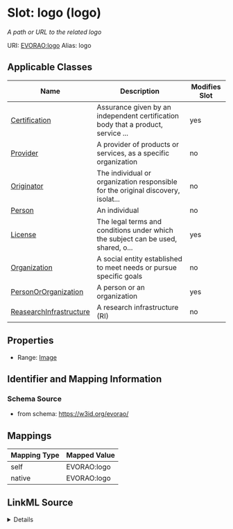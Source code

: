 

# Slot: logo (logo) 


_A path or URL to the related logo_





URI: [EVORAO:logo](https://w3id.org/evorao/logo)
Alias: logo

<!-- no inheritance hierarchy -->





## Applicable Classes

| Name | Description | Modifies Slot |
| --- | --- | --- |
| [Certification](Certification.md) | Assurance given by an independent certification body that a product, service ... |  yes  |
| [Provider](Provider.md) | A provider of products or services, as a specific organization |  no  |
| [Originator](Originator.md) | The individual or organization responsible for the original discovery, isolat... |  no  |
| [Person](Person.md) | An individual |  no  |
| [License](License.md) | The legal terms and conditions under which the subject can be used, shared, o... |  yes  |
| [Organization](Organization.md) | A social entity established to meet needs or pursue specific goals |  no  |
| [PersonOrOrganization](PersonOrOrganization.md) | A person or an organization |  yes  |
| [ReasearchInfrastructure](ReasearchInfrastructure.md) | A research infrastructure (RI) |  no  |







## Properties

* Range: [Image](Image.md)





## Identifier and Mapping Information







### Schema Source


* from schema: https://w3id.org/evorao/




## Mappings

| Mapping Type | Mapped Value |
| ---  | ---  |
| self | EVORAO:logo |
| native | EVORAO:logo |




## LinkML Source

<details>
```yaml
name: logo
description: A path or URL to the related logo
title: logo
from_schema: https://w3id.org/evorao/
rank: 1000
alias: logo
domain_of:
- PersonOrOrganization
- License
- Certification
range: Image
required: false
multivalued: false

```
</details>